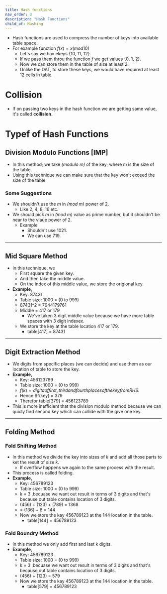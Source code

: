 ```yaml
---
title: Hash functions
nav_order: 3
description: "Hash Functions"
child_of: Hashing
---
```


- Hash functions are used to compress the number of keys into available table space.
- For example function $f(x) = x (mod 10)$
    - Let's say we hav ekeys {10, 11, 12}.
    - If we pass them throu the function $f$ we get values {0, 1, 2}.
    - Now we can store them in the table of size at least 2.
    - Unlike the DAT, to store these keys, we would have required at least 12 cells in table.

# Collision 

- If on passing two keys in the hash function we are getting same value, it's called **collision.**

# Typef of Hash Functions

## Division Modulo Functions [IMP]

- In this method; we take *(modulo m)* of the key; where *m* is the size of the table.
- Using this technique we can make sure that the key won't exceed the size of the table.

### Some Suggestions

- We shouldn't use the *m* in *(mod m)* power of 2.
    - Like 2, 4, 8, 16 etc.
- We should pick *m* in *(mod m)* value as prime number, but it shouldn't be near to the vlaue power of 2.
    - Example
        - Shouldn't use 1021.
        - We can use 719.
***

## Mid Square Method

- In this technique, we
    - First square the given key.
    - And then take the middle value.
    - On the index of this middle value, we store the origional key.
- **Example,**
    - Key: 87431
    - Table size: 1000 = (0 to 999)
    - 87431^2 = 7644179761
    - Middle =  417 or 179  
        - We've taken 3 digit middle value because we have more table spaces with 3 digit indexex.
    - We store the key at the table location 417 or 179.
        - table[417] = 87431

***

## Digit Extraction Method

- We digits from specific places (we can decide) and use them as our location of table to store the key.
- **Example,**
    - Key: 456123789
    - Table size: 1000 = (0 to 999)
    - $f(k) = digita of first, third and fourth places of the key from RHS.$
    - Hence $f(key) = 379
    - Therefor table[379] = 456123789
- This is more inefficient that the division modulo method because we can quicly find second key which can collide with the give one key.

***

## Folding Method

### Fold Shifting Method

- In this method we divide the key into sizes of *k* and add all those parts to ket the result of size *k*.
    - If overflow happens we again to the same process with the result.
- This process is called folding.
- **Example,**
    - Key: 456789123
    - Table size: 1000 = (0 to 999)
    - k = 3 ,becuase we want out result in terms of 3 digits and that's because out table contains location of 3 digits.
    - (456) + (123) + (789) = 1368
    -  = (136) + 8 = 144
    - Now we store the kay 456789123 at the 144 location in the table.
        - table[144] = 456789123

### Fold Boundry Method

- In this method we only add first and last k digits.
- **Example,**
    - Key: 456789123
    - Table size: 1000 = (0 to 999)
    - k = 3 ,becuase we want out result in terms of 3 digits and that's because out table contains location of 3 digits.
    - (456) + (123) = 579
    - Now we store the kay 456789123 at the 144 location in the table.
        - table[579] = 456789123

